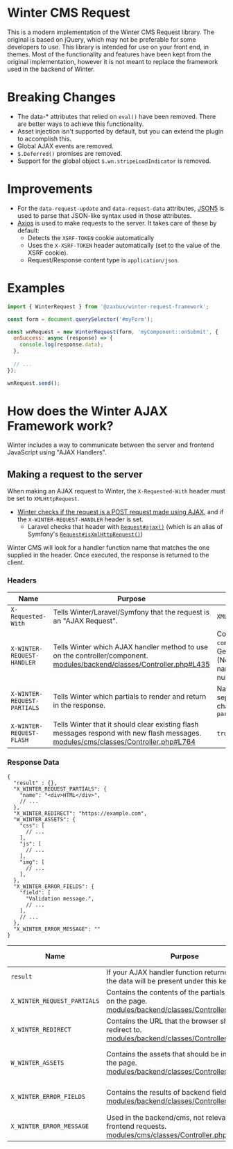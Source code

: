 # Winter CMS Request

This is a modern implementation of the Winter CMS Request library. The original is based on jQuery, which may not be preferable for some developers to use. This library is intended for use on your front end, in themes. Most of the functionality and features have been kept from the original implementation, however it is not meant to replace the framework used in the backend of Winter.

# Breaking Changes

 * The data-* attributes that relied on `eval()` have been removed. There are better ways to achieve this functionality.
 * Asset injection isn't supported by default, but you can extend the plugin to accomplish this.
 * Global AJAX events are removed.
 * `$.Deferred()` promises are removed.
 * Support for the global object `$.wn.stripeLoadIndicator` is removed.

# Improvements

  * For the `data-request-update` and `data-request-data` attributes, [JSON5](https://github.com/json5/json5) is used to parse that JSON-like syntax used in those attributes.
  * [Axios](https://github.com/axios/axios) is used to make requests to the server. It takes care of these by default:
    * Detects the `XSRF-TOKEN` cookie automatically
    * Uses the `X-XSRF-TOKEN` header automatically (set to the value of the XSRF cookie).
    * Request/Response content type is `application/json`.

# Examples

```javascript
import { WinterRequest } from '@zaxbux/winter-request-framework';

const form = document.querySelector('#myForm');

const wnRequest = new WinterRequest(form, 'myComponent::onSubmit', {
  onSuccess: async (response) => {
    console.log(response.data);
  },
  
  // ...
});

wnRequest.send();
```


# How does the Winter AJAX Framework work?

Winter includes a way to communicate between the server and frontend JavaScript using "AJAX Handlers".

## Making a request to the server

When making an AJAX request to Winter, the `X-Requested-With` header must be set to `XMLHttpRequest`.

  * [Winter checks if the request is a POST request made using AJAX](https://github.com/wintercms/winter/blob/9654e0e427536bd1c1e3652dc527547c0d7e2d7a/modules/backend/classes/Controller.php#L429), and if the `X-WINTER-REQUEST-HANDLER` header is set.
    * Laravel checks that header with [`Request#ajax()`](https://github.com/laravel/framework/blob/42102589bc7f7b8533ee1b815ef0cc18017d4e45/src/Illuminate/Http/Request.php#L238) (which is an alias of Symfony's [`Request#isXmlHttpRequest()`](https://github.com/symfony/http-foundation/blob/f60c2e55bebe18bb54c11d1d91c914ddc8d80995/Request.php#L1763))

Winter CMS will look for a handler function name that matches the one supplied in the header. Once executed, the response is returned to the client.

### Headers

| Name                        | Purpose | Values
| --------------------------- | ------- | -------
| `X-Requested-With`          | Tells Winter/Laravel/Symfony that the request is an "AJAX Request". | `XMLHttpRequest`
| `X-WINTER-REQUEST-HANDLER`  | Tells Winter which AJAX handler method to use on the controller/component. [modules/backend/classes/Controller.php#L435](https://github.com/wintercms/winter/blob/a56d7ec2af948480a2b24971b8118490f14dd042/modules/backend/classes/Controller.php#L435) | Component handler: `component::onEvent`; Generic handler: `onEvent` (Note: the `onAjax` handler name will always return null)
| `X-WINTER-REQUEST-PARTIALS` | Tells Winter which partials to render and return in the response. | Names of partials, separated by the `&` character. E.g. `partial1&partial2&partial3`
| `X-WINTER-REQUEST-FLASH`    | Tells Winter that it should clear existing flash messages respond with new flash messages. [modules/cms/classes/Controller.php#L764](https://github.com/wintercms/winter/blob/a56d7ec2af948480a2b24971b8118490f14dd042/modules/cms/classes/Controller.php#L764) | `true` \| `false`

### Response Data

```jsonc
{
  "result" : {},
  "X_WINTER_REQUEST_PARTIALS": {
    "name": "<div>HTML</div>",
    // ...
  },
  "X_WINTER_REDIRECT": "https://example.com",
  "W_WINTER_ASSETS": {
    "css": [
      // ...
    ],
    "js": [
      // ...
    ],
    "img": [
      // ...
    ],
  },
  "X_WINTER_ERROR_FIELDS": {
    "field": [
      "Validation message.",
      // ...
    ],
    // ...
  },
  "X_WINTER_ERROR_MESSAGE": ""
}
```

| Name                        | Purpose | JSON Structure Example
| --------------------------- | ------- | ----------------------
| `result`                    | If your AJAX handler function returned an array, the data will be present under this key. | N/A
| `X_WINTER_REQUEST_PARTIALS` | Contains the contents of the partials to update on the page. [modules/backend/classes/Controller.php#L460](https://github.com/wintercms/winter/blob/a56d7ec2af948480a2b24971b8118490f14dd042/modules/backend/classes/Controller.php#L460) | `{ "myPartial": "<div>...</div>", ... }`
| `X_WINTER_REDIRECT`         | Contains the URL that the browser should redirect to. [modules/backend/classes/Controller.php#L494](https://github.com/wintercms/winter/blob/a56d7ec2af948480a2b24971b8118490f14dd042/modules/backend/classes/Controller.php#L494)        | `"https://example.com"`
| `W_WINTER_ASSETS`           | Contains the assets that should be injected into the page. [modules/backend/classes/Controller.php#L508](https://github.com/wintercms/winter/blob/a56d7ec2af948480a2b24971b8118490f14dd042/modules/backend/classes/Controller.php#L508)   | `{ "css": [ "style.css", ... ], "js": [ "script.js", ... ], "img": [ "image.png", ... ] }`
| `X_WINTER_ERROR_FIELDS`     | Contains the results of backend field validation. [modules/backend/classes/Controller.php#L535](https://github.com/wintercms/winter/blob/a56d7ec2af948480a2b24971b8118490f14dd042/modules/backend/classes/Controller.php#L535)            | `{ "email": [ "The email field must be a valid email address.", ... ] }`
| `X_WINTER_ERROR_MESSAGE`    | Used in the backend/cms, not relevant for frontend requests. [modules/cms/classes/Controller.php#L790](https://github.com/wintercms/winter/blob/a56d7ec2af948480a2b24971b8118490f14dd042/modules/cms/classes/Controller.php#L790)